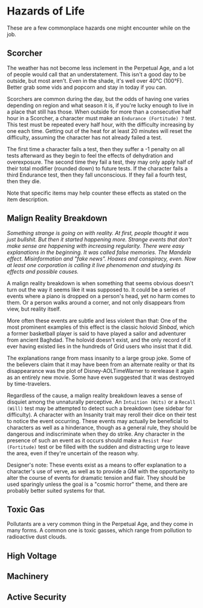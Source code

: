 # Hazards of Life

These are a few commonplace hazards one might encounter while on the job.

## Scorcher

The weather has not become less inclement in the Perpetual Age, and a lot of people would call that an understatement.  This isn't a good day to be outside, but most aren't.  Even in the shade, it's well over 40&deg;C (100&deg;F).  Better grab some vids and popcorn and stay in today if you can.

Scorchers are common during the day, but the odds of having one varies depending on region and what season it is, if you're lucky enough to live in a place that still has those.  When outside for more than a consecutive half hour in a Scorcher, a character must make an ```Endurance (Fortitude) 7``` test.  This test must be repeated every half hour, with the difficulty increasing by one each time.  Getting out of the heat for at least 20 minutes will reset the difficulty, assuming the character has not already failed a test.

The first time a character fails a test, then they suffer a -1 penalty on all tests afterward as they begin to feel the effects of dehydration and overexposure.  The second time they fail a test, they may only apply half of their total modifier (rounded down) to future tests.  If the character fails a third Endurance test, then they fall unconscious.  If they fail a fourth test, then they die.

Note that specific items may help counter these effects as stated on the item description.

## Malign Reality Breakdown

*Something strange is going on with reality.  At first, people thought it was just bullshit.  But then it started happening more.  Strange events that don't make sense are happening with increasing regularity.  There were easy explanations in the beginning.  It was called false memories.  The Mandela effect.  Misinformation and "fake news".  Hoaxes and conspiracy, even.  Now at least one corporation is calling it live phenomenon and studying its effects and possible causes.*

A malign reality breakdown is when something that seems obvious doesn't turn out the way it seems like it was supposed to.  It could be a series of events where a piano is dropped on a person's head, yet no harm comes to them.  Or a person walks around a corner, and not only disappears from view, but reality itself.  

More often these events are subtle and less violent than that:  One of the most prominent examples of this effect is the classic holovid *Sinbad*, which a former basketball player is said to have played a sailor and adventurer from ancient Baghdad.  The holovid doesn't exist, and the only record of it ever having existed lies in the hundreds of Grid users who insist that it did.  

The explanations range from mass insanity to a large group joke.  Some of the believers claim that it may have been from an alternate reality or that its disappearance was the plot of Disney-AOLTimeWarner to rerelease it again as an entirely new movie.  Some have even suggested that it was destroyed by time-travelers.

Regardless of the cause, a malign reality breakdown leaves a sense of disquiet among the unnaturally perceptive.  An ```Intuition (Wits)``` or a ```Recall (Will)``` test may be attempted to detect such a breakdown (see sidebar for difficulty).  A character with an Insanity trait may reroll their dice on their test to notice the event occurring.  These events may actually be beneficial to characters as well as a hinderance, though as a general rule, they should be dangerous and indiscriminate when they do strike.  Any character in the presence of such an event as it occurs should make a ```Resist Fear (Fortitude)``` test or be filled with the sudden and distracting urge to leave the area, even if they're uncertain of the reason why.

Designer's note:  These events exist as a means to offer explanation to a character's use of verve, as well as to provide a GM with the opportunity to alter the course of events for dramatic tension and flair.  They should be used sparingly unless the goal is a "cosmic horror" theme, and there are probably better suited systems for that.

## Toxic Gas

Pollutants are a very common thing in the Perpetual Age, and they come in many forms.  A common one is toxic gasses, which range from pollution to radioactive dust clouds.

## High Voltage


## Machinery


## Active Security

